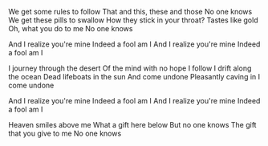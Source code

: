


We get some rules to follow
That and this, these and those
No one knows
We get these pills to swallow
How they stick in your throat?
Tastes like gold
Oh, what you do to me
No one knows

And I realize you're mine
Indeed a fool am I
And I realize you're mine
Indeed a fool am I

I journey through the desert
Of the mind with no hope
I follow
I drift along the ocean
Dead lifeboats in the sun
And come undone
Pleasantly caving in
I come undone

And I realize you're mine
Indeed a fool am I
And I realize you're mine
Indeed a fool am I

Heaven smiles above me
What a gift here below
But no one knows
The gift that you give to me
No one knows